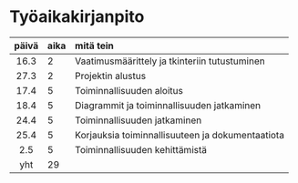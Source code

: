 # Työaikakirjanpito

| päivä | aika | mitä tein  |
| :----:|:-----| :-----|
| 16.3  | 2    | Vaatimusmäärittely ja tkinteriin tutustuminen 
| 27.3  | 2    | Projektin alustus
| 17.4  | 5    | Toiminnallisuuden aloitus
| 18.4  | 5    | Diagrammit ja toiminnallisuuden jatkaminen
| 24.4  | 5    | Toiminnallisuuden jatkaminen
| 25.4  | 5    | Korjauksia toiminnallisuuteen ja dokumentaatiota
| 2.5   | 5    |  Toiminnallisuuden kehittämistä
| yht   | 29  | | 